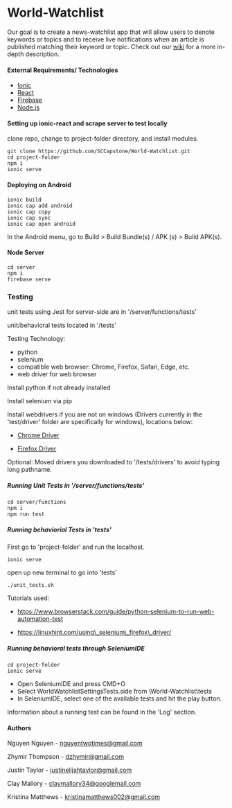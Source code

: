 # World-Watchlist

Our goal is to create a news-watchlist app that will allow users to denote keywords or topics and to receive live notifications when an article is published matching their keyword or topic. Check out our [wiki](https://github.com/SCCapstone/World-Watchlist/wiki/Project-Description) for a more in-depth description. 

#### External Requirements/ Technologies

- [Ionic](https://ionicframework.com/)
- [React](https://ionicframework.com/docs/react)
- [Firebase](https://firebase.google.com/)
- [Node.js](https://nodejs.org/en/)

#### Setting up ionic-react and scrape server to test locally
clone repo, change to project-folder directory, and install modules.

``` 
git clone https://github.com/SCCapstone/World-Watchlist.git
cd project-folder
npm i
ionic serve
```
#### Deploying on Android
```
ionic build
ionic cap add android
ionic cap copy
ionic cap sync
ionic cap open android
```
In the Android menu, go to Build > Build Bundle(s) / APK (s) > Build APK(s).

#### Node Server

``` 
cd server
npm i
firebase serve
```


### Testing

unit tests using Jest for server-side are in '/server/functions/tests' 

unit/behavioral tests located in '/tests'

Testing Technology:
- python
- selenium
- compatible web browser: Chrome, Firefox, Safari, Edge, etc.
- web driver for web browser

Install python if not already installed
	
Install selenium via pip
	
Install webdrivers if you are not on windows (Drivers currently in the 'test/driver' folder are specifically for windows), locations below:
	
- [Chrome Driver](https://sites.google.com/a/chromium.org/chromedriver/downloads)
		
- [Firefox Driver](https://github.com/mozilla/geckodriver/releases/tag/v0.29.0)
		
Optional: Moved drivers you downloaded to '/tests/drivers' to avoid typing long pathname.

##### Running Unit Tests in '/server/functions/tests' 
``` 
cd server/functions
npm i
npm run test
```

##### Running behaviorial Tests in 'tests'

First go to 'project-folder' and run the localhost.

```
ionic serve
```

open up new terminal to go into 'tests'

```
./unit_tests.sh
```
	
Tutorials used:

- https://www.browserstack.com/guide/python-selenium-to-run-web-automation-test

- https://linuxhint.com/using\_selenium\_firefox\_driver/


##### Running behavioral tests through SeleniumIDE
``` 
cd project-folder
ionic serve
```
* Open SeleniumIDE and press CMD+O
* Select WorldWatchlistSettingsTests.side from \World-Watchlist\tests
* In SeleniumIDE, select one of the available tests and hit the play button.

Information about a running test can be found in the 'Log' section.
#### Authors

Nguyen Nguyen - nguyentwotimes@gmail.com

Zhymir Thompson - dzhymir@gmail.com

Justin Taylor - justinelijahtaylor@gmail.com

Clay Mallory - claymallory34@googlemail.com

Kristina Matthews - kristinamatthews002@gmail.com

